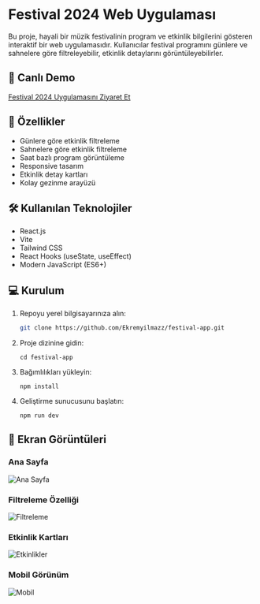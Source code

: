 # Festival 2024 Web Uygulaması

Bu proje, hayali bir müzik festivalinin program ve etkinlik bilgilerini gösteren interaktif bir web uygulamasıdır. Kullanıcılar festival programını günlere ve sahnelere göre filtreleyebilir, etkinlik detaylarını görüntüleyebilirler.

## 🔴 Canlı Demo

[Festival 2024 Uygulamasını Ziyaret Et](https://festival-app-three.vercel.app)

## 🚀 Özellikler

- Günlere göre etkinlik filtreleme
- Sahnelere göre etkinlik filtreleme
- Saat bazlı program görüntüleme
- Responsive tasarım
- Etkinlik detay kartları
- Kolay gezinme arayüzü

## 🛠️ Kullanılan Teknolojiler

- React.js
- Vite
- Tailwind CSS
- React Hooks (useState, useEffect)
- Modern JavaScript (ES6+)

## 💻 Kurulum

1. Repoyu yerel bilgisayarınıza alın:

   ```bash
   git clone https://github.com/Ekremyilmazz/festival-app.git
2. Proje dizinine gidin:
   ```
   cd festival-app
3. Bağımlılıkları yükleyin:
   ```
   npm install
4. Geliştirme sunucusunu başlatın:
   ```
   npm run dev

## 📸 Ekran Görüntüleri

### Ana Sayfa
![Ana Sayfa](https://github.com/user-attachments/assets/53ef4362-8bac-499f-a62f-80c963a50879)

### Filtreleme Özelliği
![Filtreleme](buraya_github_url)

### Etkinlik Kartları
![Etkinlikler](buraya_github_url)

### Mobil Görünüm
![Mobil](buraya_github_url)
